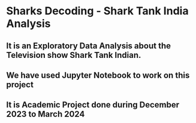 # Sharks Decoding - Shark Tank India Analysis 
## It is an Exploratory Data Analysis about the Television show Shark Tank Indian.
## We have used Jupyter Notebook to work on this project
## It is Academic Project done during December 2023 to March 2024